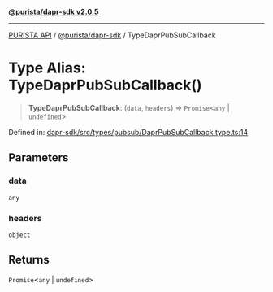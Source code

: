 [**@purista/dapr-sdk v2.0.5**](../README.md)

***

[PURISTA API](../../../packages.md) / [@purista/dapr-sdk](../README.md) / TypeDaprPubSubCallback

# Type Alias: TypeDaprPubSubCallback()

> **TypeDaprPubSubCallback**: (`data`, `headers`) => `Promise`\<`any` \| `undefined`\>

Defined in: [dapr-sdk/src/types/pubsub/DaprPubSubCallback.type.ts:14](https://github.com/puristajs/purista/blob/master/packages/dapr-sdk/src/types/pubsub/DaprPubSubCallback.type.ts#L14)

## Parameters

### data

`any`

### headers

`object`

## Returns

`Promise`\<`any` \| `undefined`\>
